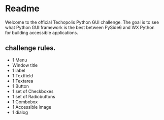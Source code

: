 
# Readme
Welcome to the official Techopolis  Python GUI challenge.
The goal is to see what Python GUI framework is the best between PySide6 and WX Python for building accessible applications.

## challenge rules.
* 1 Menu
* Window title
* 1 label
* 1 Textfield
* 1 Textarea
* 1 Button
* 1 set of Checkboxes
* 1 set of Radiobuttons
* 1 Combobox 
* 1 Accessible image
* 1 dialog
